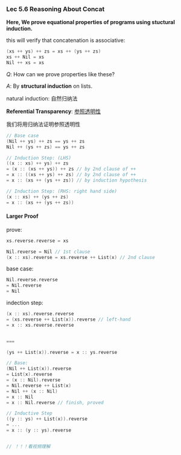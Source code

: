 ### Lec 5.6 Reasoning About Concat

**Here, We prove equational properties of programs using stuctural induction.**



this will verify that concatenation is associative:

```scala
(xs ++ ys) ++ zs = xs ++ (ys ++ zs)
xs ++ Nil = xs
Nil ++ xs = xs
```

*Q*: How can we prove properties like these?

*A*: By **structural induction** on lists.



natural induction: 自然归纳法



**Referential Transparency**: [参照透明性](https://en.wikipedia.org/wiki/Referential_transparency)

我们将用归纳法证明参照透明性

```scala
// Base case
(Nil ++ ys) ++ zs == ys ++ zs
Nil ++ (ys ++ zs) == ys ++ zs

// Induction Step: (LHS)
((x :: xs) ++ ys) ++ zs
= (x :: (xs ++ ys)) ++ zs // by 2nd clause of ++
= x :: ((xs ++ ys) ++ zs) // by 2nd clause of ++
= x :: (xs ++ (ys ++ zs)) // by induction hypothesis

// Induction Step: (RHS: right hand side)
(x :: xs) ++ (ys ++ zs)
= x :: (xs ++ (ys ++ zs)) 
```



#### Larger Proof

prove: 

```scala
xs.reverse.reverse = xs

Nil.reverse = Nil // 1st clause
(x :: xs).reverse = xs.reverse ++ List(x) // 2nd clause
```



base case:

```scala
Nil.reverse.reverse
= Nil.reverse
= Nil
```



indection step:

```scala
(x :: xs).reverse.reverse
= (xs.reverse ++ List(x)).reverse // left-hand
= x :: xs.reverse.reverse


=== 

(ys ++ List(x)).reverse = x :: ys.reverse

// Base: 
(Nil ++ List(x)).reverse 
= List(x).reverse 
= (x :: Nil).reverse
= Nil.reverse ++ List(x)
= Nil ++ (x :: Nil)
= x :: Nil
= x :: Nil.reverse // finish, proved

// Inductive Step
((y :: ys) ++ List(x)).reverse
= ...
= x :: (y :: ys).reverse


// ！！！看视频理解
```

